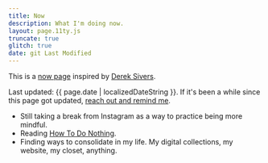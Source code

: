 ```yaml
---
title: Now
description: What I'm doing now.
layout: page.11ty.js
truncate: true
glitch: true
date: git Last Modified
---
```


<!-- @format -->

This is a [now page](https://nownownow.com) inspired by [Derek Sivers](https://sive.rs/nowff).

Last updated: {{ page.date | localizedDateString }}. If it's been a while since this page got updated, [reach out and remind me](/contact/).

- Still taking a break from Instagram as a way to practice being more mindful.
- Reading [How To Do Nothing](https://bookshop.org/p/books/how-to-do-nothing-resisting-the-attention-economy-jenny-odell/8076119).
- Finding ways to consolidate in my life. My digital collections, my website, my closet, anything.
